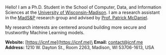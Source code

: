 Hello! I am a Ph.D. Student in the School of Computer, Data, and Information Sciences at the [University of Wisconsin-Madison](https://www.wisc.edu/). I am a research assistant in the [MadS&P](https://madsp.cs.wisc.edu/) research group and advised by [Prof. Patrick McDaniel](http://patrickmcdaniel.org/). 

My research interests are centered around building more secure and trustworthy Machine Learning models.

**Website:** [https://jcnf.me](https://jcnf.me)\
**Email:** [contact@jcnf.me](mailto:contact@jcnf.me)\
**Address:** 1210 W. Dayton St., Room 2263, Madison, WI 53706-1613, USA
<!---
jcnf0/jcnf0 is a ✨ special ✨ repository because its `README.md` (this file) appears on your GitHub profile.
You can click the Preview link to take a look at your changes.
--->
